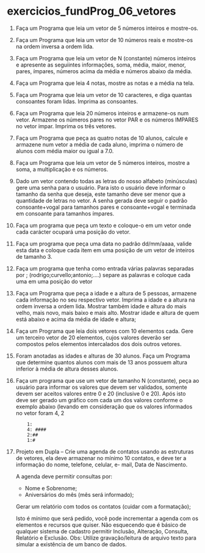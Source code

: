 # exercicios_fundProg_06_vetores

1. Faça um Programa que leia um vetor de 5 números inteiros e mostre-os.

2. Faça um Programa que leia um vetor de 10 números reais e mostre-os na ordem inversa a
ordem lida.

3. Faça um Programa que leia um vetor de N (constante) números inteiros e apresente as
seguiintes informações, soma, média, maior, menor, pares, ímpares, números acima da
média e números abaixo da média.

4. Faça um Programa que leia 4 notas, mostre as notas e a média na tela.

5. Faça um Programa que leia um vetor de 10 caracteres, e diga quantas consoantes foram
lidas. Imprima as consoantes.

6. Faça um Programa que leia 20 números inteiros e armazene-os num vetor. Armazene os
números pares no vetor PAR e os números IMPARES no vetor impar. Imprima os três
vetores.

7. Faça um Programa que peça as quatro notas de 10 alunos, calcule e armazene num vetor a
média de cada aluno, imprima o número de alunos com média maior ou igual a 7.0.

8. Faça um Programa que leia um vetor de 5 números inteiros, mostre a soma, a multiplicação
e os números.

9. Dado um vetor contendo todas as letras do nosso alfabeto (minúsculas) gere uma senha para
o usuário. Para isto o usuário deve informar o tamanho da senha que deseja, este tamanho
deve ser menor que a quantidade de letras no vetor. A senha gerada deve seguir o padrão
consoante+vogal para tamanhos pares e consoante+vogal e terminada em consoante para
tamanhos ímpares.

10. Faça um programa que peça um texto e coloque-o em um vetor onde cada carácter ocupará
uma posição do vetor.

11. Faça um programa que peça uma data no padrão dd/mm/aaaa, valide esta data e coloque
cada item em uma posição de um vetor de inteiros de tamanho 3.

12. Faça um programa que tenha como entrada várias palavras separadas por ;
(rodrigo;curvello;antonio;....) separe as palavras e coloque cada uma em uma posição do
vetor

13. Faça um Programa que peça a idade e a altura de 5 pessoas, armazene cada informação no
seu respectivo vetor. Imprima a idade e a altura na ordem inversa a ordem lida. Mostrar
também idade e altura do mais velho, mais novo, mais baixo e mais alto. Mostrar idade e
altura de quem está abaixo e acima da média de idade e altura;

14. Faça um Programa que leia dois vetores com 10 elementos cada. Gere um terceiro vetor de
20 elementos, cujos valores deverão ser compostos pelos elementos intercalados dos dois
outros vetores.

15. Foram anotadas as idades e alturas de 30 alunos. Faça um Programa que determine quantos
alunos com mais de 13 anos possuem altura inferior à média de altura desses alunos.

16. Faça um programa que use um vetor de tamanho N (constante), peça ao usuário para
informar os valores que devem ser validados, somente devem ser aceitos valores entre 0 e 20
(inclusive 0 e 20). Após isto deve ser gerado um gráfico com cada um dos valores conforme
o exemplo abaixo (levando em consideração que os valores informados no vetor foram 4, 2
    
            1:
            4: ####
            2:##
            1:#

17. Projeto em Dupla – Crie uma agenda de contatos usando as estruturas de vetores, ela deve
armazenar no mínimo 10 contatos, e deve ter a informação do nome, telefone, celular, e-
mail, Data de Nascimento.
    
    A agenda deve permitir consultas por:
    
    - Nome e Sobrenome;
    - Aniversários do mês (mês será informado);
    
    Gerar um relatório com todos os contatos (cuidar com a formatação);
    
    Isto é mínimo que será pedido, você pode incrementar a agenda com os elementos e recursos
    que quiser. Não esquecendo que é básico de qualquer sistema de cadastro permitir Inclusão,
    Alteração, Consulta, Relatório e Exclusão. Obs: Utilize gravação/leitura de arquivo texto para simular a existência de um banco de dados.
